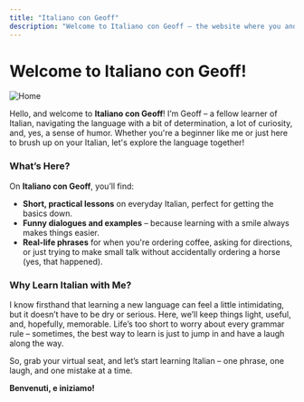 ```yaml
---
title: "Italiano con Geoff"
description: "Welcome to Italiano con Geoff – the website where you and I learn Italian together! Join me for simple lessons, everyday phrases, and a touch of humor to make the journey fun."
---
```


# Welcome to Italiano con Geoff!

![Home](/images/29bf9fa2-b3fc-4e3f-98d8-00634b25f939.webp)


Hello, and welcome to **Italiano con Geoff**! I’m Geoff – a fellow learner of Italian, navigating the language with a bit of determination, a lot of curiosity, and, yes, a sense of humor. Whether you're a beginner like me or just here to brush up on your Italian, let's explore the language together!

### What’s Here?

On **Italiano con Geoff**, you’ll find:
- **Short, practical lessons** on everyday Italian, perfect for getting the basics down.
- **Funny dialogues and examples** – because learning with a smile always makes things easier.
- **Real-life phrases** for when you're ordering coffee, asking for directions, or just trying to make small talk without accidentally ordering a horse (yes, that happened).

### Why Learn Italian with Me?

I know firsthand that learning a new language can feel a little intimidating, but it doesn’t have to be dry or serious. Here, we’ll keep things light, useful, and, hopefully, memorable. Life’s too short to worry about every grammar rule – sometimes, the best way to learn is just to jump in and have a laugh along the way.

So, grab your virtual seat, and let’s start learning Italian – one phrase, one laugh, and one mistake at a time.

**Benvenuti, e iniziamo!**
